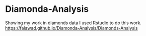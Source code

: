 # Diamonda-Analysis
Showing my work in diamonds data
I used Rstudio to do this work.
https://falawad.github.io/Diamonda-Analysis/Diamonds-Analysis
